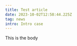 ```yaml
---
title: Test article
date: 2023-10-02T12:58:44.225Z
tag: news
intro: Intro case
---
```

T﻿his is the body